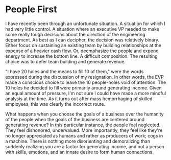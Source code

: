 # People First

I have recently been through an unfortunate situation. A situation for which I had very little control. A situation where an executive VP needed to make some really tough decisions about the direction of the engineering department. As best as I can decipher, the decision was relatively binary. Either focus on sustaining an existing team by building relationships at the expense of a heavier cash flow. Or, deemphasize the people and expend energy to increase the bottom line. A difficult composition. The resulting choice was to defer team building and generate revenue.

"I have 20 holes and the means to fill 10 of them," were the words expressed during the discussion of my resignation. In other words, the EVP made a conscious choice to leave the 10 people-holes void of attention. The 10 holes he decided to fill were primarily around generating income. Given an equal amount of pressure, I'm not sure I could have made a more mindful analysis at the time. As it turns out after mass hemorrhaging of skilled employees, this was clearly the incorrect route.

What happens when you choose the goals of a business over the humanity of the people when the goals of the business are centered around generating revenue? In this particular instance, the people feel neglected. They feel dishonored, undervalued. More importantly, they feel like they're no longer appreciated as humans and rather as producers of work; cogs in a machine. There is nothing more disorienting and demoralizing than suddenly realizing you are a factor for generating income, and not a person with skills, emotions, and an innate desire to form human connections.